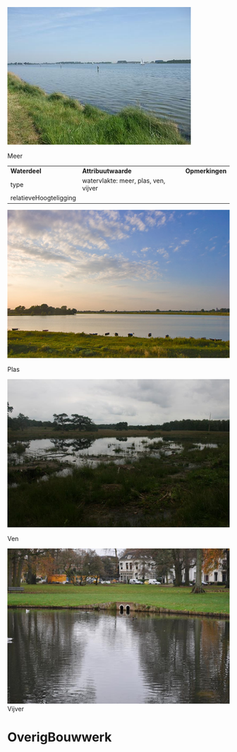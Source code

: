 ![](media/43a8c6721b9437f5dced5875b76e38a5c655424e.jpg)

Meer

|                        |                                      |                 |
|------------------------|--------------------------------------|-----------------|
| **Waterdeel**          | **Attribuutwaarde**                  | **Opmerkingen** |
| type                   | watervlakte: meer, plas, ven, vijver |                 |
| relatieveHoogteligging |                                      |                 |

![](media/a5b83ee6f3227d5ced1c90591d7012c81bc53176.jpg)

Plas

![watervlakte ven.JPG](media/ec925e5cfbbf51274726fe56709127f73de397d3.jpg)

Ven

![](media/31b60ebe7b7e299a944ef512ca9a74a4006e6aa6.jpg)Vijver

# OverigBouwwerk
